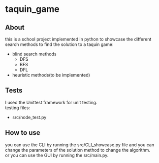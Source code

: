 # taquin_game

## About
this is a school project implemented in python to showcase the different search methods to find the solution to a taquin game:
- blind search methods
    - DFS
    - BFS
    - DFL
- heuristic methods(to be implemented)

## Tests
I used the Unittest framework for unit testing.  
testing files:
- src/node_test.py

## How to use 
you can use the CLI by running the src/CLI_showcase.py file and you can change the parameters of the solution method to change the algorithm.  
or you can use the GUI by running the src/main.py.

